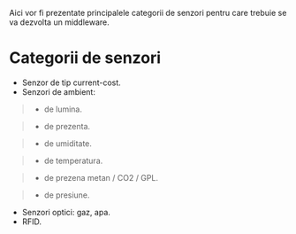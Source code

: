 Aici vor fi prezentate principalele categorii de senzori pentru care trebuie se va dezvolta un middleware.

# Categorii de senzori #

  * Senzor de tip current-cost.
  * Senzori de ambient:

> - de lumina.

> - de prezenta.

> - de umiditate.

> - de temperatura.

> - de prezena metan / CO2 / GPL.

> - de presiune.

  * Senzori optici: gaz, apa.
  * RFID.